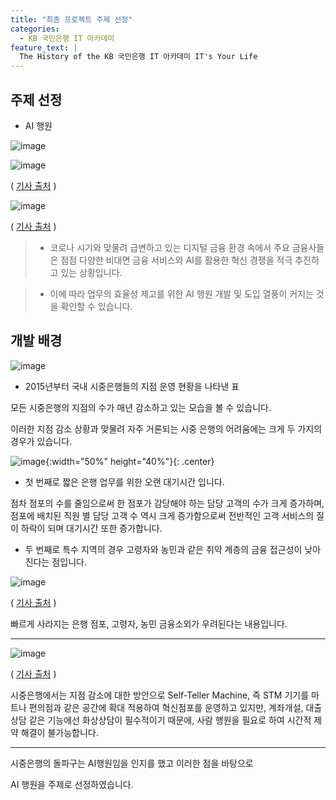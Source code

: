 ```yaml
---
title: "최종 프로젝트 주제 선정"
categories:
  - KB 국민은행 IT 아카데미
feature_text: |
  The History of the KB 국민은행 IT 아카데미 IT's Your Life
---
```


## 주제 선정

- AI 행원

![image](https://user-images.githubusercontent.com/26592315/171763302-e34c4d31-f4d7-481f-8b4f-a07ccd158805.png)

![image](https://user-images.githubusercontent.com/26592315/171763382-d46d5b19-4b23-4cad-9e07-96b374347255.png)

( [기사 출처](https://www.etnews.com/20220412000209) )

![image](https://user-images.githubusercontent.com/26592315/171782448-91ac4012-8dd5-47ec-a543-78b0de56dceb.png)

( [기사 출처](https://www.dailyimpact.co.kr/news/articleView.html?idxno=75980) )

> - 코로나 시기와 맞물려 급변하고 있는 디지털 금융 환경 속에서 주요 금융사들은 점점 다양한 비대면 금융 서비스와 AI를 활용한 혁신 경쟁을 적극 추진하고 있는 상황입니다.

> - 이에 따라 업무의 효율성 제고를 위한 AI 행원 개발 및 도입 열풍이 커지는 것을 확인할 수 있습니다.

## 개발 배경

![image](https://user-images.githubusercontent.com/26592315/171782678-e14b0d53-9c4b-46ea-be27-2dd5569684e6.png)

- 2015년부터 국내 시중은행들의 지점 운영 현황을 나타낸 표

모든 시중은행의 지점의 수가 매년 감소하고 있는 모습을 볼 수 있습니다.

이러한 지점 감소 상황과 맞물려 자주 거론되는 시중 은행의 어려움에는 크게 두 가지의 경우가 있습니다.

![image](https://user-images.githubusercontent.com/26592315/171783147-632dcbba-e66f-4439-8f57-f1a575c4a3ee.png){:width="50%" height="40%"}{: .center}

- 첫 번째로 짧은 은행 업무를 위한 오랜 대기시간 입니다.

점차 점포의 수를 줄임으로써 한 점포가 감당해야 하는 담당 고객의 수가 크게 증가하며, 점포에 배치된 직원 별 담당 고객 수 역시 크게 증가함으로써 전반적인 고객 서비스의 질이 하락이 되며 대기시간 또한 증가합니다.

- 두 번째로 특수 지역의 경우 고령자와 농민과 같은 취약 계층의 금융 접근성이 낮아진다는 점입니다.

![image](https://user-images.githubusercontent.com/26592315/171783858-8b988f20-b157-40ef-b5ef-0b882ac4b2f7.png)

( [기사 출처](https://www.nongmin.com/news/NEWS/ECO/FNC/353803/view?site_preference=normal) )

빠르게 사라지는 은행 점포, 고령자, 농민 금융소외가 우려된다는 내용입니다.

---

![image](https://user-images.githubusercontent.com/26592315/171784144-91af2e0f-78f3-4f2c-863e-a759d1b08ce0.png)

( [기사 출처](https://www.edaily.co.kr/news/read?newsId=01184086632296448&mediaCodeNo=257) )

시중은행에서는 지점 감소에 대한 방안으로 Self-Teller Machine, 즉 STM 기기를 마트나 편의점과 같은 공간에 확대 적용하여 혁신점포를 운영하고 있지만, 계좌개설, 대출 상담 같은 기능에선 화상상담이 필수적이기 때문에, 사람 행원을 필요로 하여 시간적 제약 해결이 불가능합니다.

---

시중은행의 돌파구는 AI행원임을 인지를 했고 이러한 점을 바탕으로

AI 행원을 주제로 선정하였습니다.
